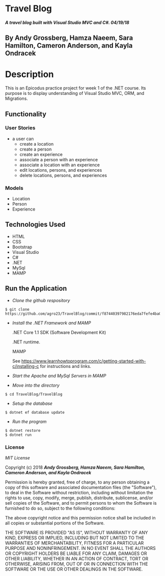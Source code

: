 ﻿# Travel Blog

##### A travel blog built with Visual Studio MVC and C#.  04/19/18

## By Andy Grossberg, Hamza Naeem, Sara Hamilton, Cameron Anderson, and Kayla Ondracek

# Description
This is an Epicodus practice project for week 1 of the .NET course.  Its purpose is to display understanding of Visual Studio MVC, ORM, and Migrations.  

## Functionality
### User Stories
* a user can
  * create a location
  * create a person
  * create an experience
  * associate a person with an experience
  * associate a location with an experience
  * edit locations, persons, and experiences
  * delete locations, persons, and experiences

### Models
  * Location
  * Person
  * Experience

## Technologies Used
* HTML
* CSS
* Bootstrap
* Visual Studio
* C#
* .NET
* MySql
* MAMP

## Run the Application  

  * _Clone the github respository_
  ```
  $ git clone https://github.com/agro23/TravelBlog/commit/f87440397982176eda7fefe4ba026098cc9e6edc
  ```

  * _Install the .NET Framework and MAMP_

    .NET Core 1.1 SDK (Software Development Kit)

    .NET runtime.

    MAMP

    See https://www.learnhowtoprogram.com/c/getting-started-with-c/installing-c for instructions and links.

* _Start the Apache and MySql Servers in MAMP_

 * _Move into the directory_
 ```
 $ cd TravelBlog/TravelBlog
 ```

*  _Setup the database_

  ```
  $ dotnet ef database update
  ```
*  _Run the program_
  ```
  $ dotnet restore
  $ dotnet run
  ```


### License

*MIT License*

Copyright (c) 2018 **_Andy Grossberg, Hamza Naeem, Sara Hamilton, Cameron Anderson, and Kayla Ondracek_**

Permission is hereby granted, free of charge, to any person obtaining a copy
of this software and associated documentation files (the "Software"), to deal
in the Software without restriction, including without limitation the rights
to use, copy, modify, merge, publish, distribute, sublicense, and/or sell
copies of the Software, and to permit persons to whom the Software is
furnished to do so, subject to the following conditions:

The above copyright notice and this permission notice shall be included in all
copies or substantial portions of the Software.

THE SOFTWARE IS PROVIDED "AS IS", WITHOUT WARRANTY OF ANY KIND, EXPRESS OR
IMPLIED, INCLUDING BUT NOT LIMITED TO THE WARRANTIES OF MERCHANTABILITY,
FITNESS FOR A PARTICULAR PURPOSE AND NONINFRINGEMENT. IN NO EVENT SHALL THE
AUTHORS OR COPYRIGHT HOLDERS BE LIABLE FOR ANY CLAIM, DAMAGES OR OTHER
LIABILITY, WHETHER IN AN ACTION OF CONTRACT, TORT OR OTHERWISE, ARISING FROM,
OUT OF OR IN CONNECTION WITH THE SOFTWARE OR THE USE OR OTHER DEALINGS IN THE
SOFTWARE.
